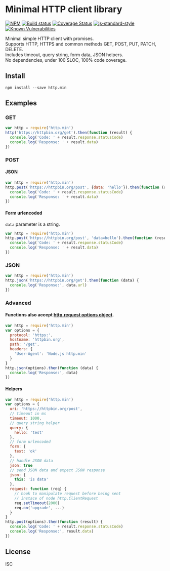 # Minimal HTTP client library


[![NPM][npm-image]][npm-url] [![Build status][travis-image]][travis-url] [![Coverage Status][coverage-image]][coverage-url] [![js-standard-style][standard-image]][standard-url] [![Known Vulnerabilities][snyk-image]][snyk-url]

Minimal simple HTTP client with promises.  
Supports HTTP, HTTPS and common methods GET, POST, PUT, PATCH, DELETE.  
Includes timeout, query string, form data, JSON helpers.  
No dependencies, under 100 SLOC, 100% code coverage.

## Install

    npm install --save http.min

## Examples

### GET
```javascript
var http = require('http.min')
http('https://httpbin.org/get').then(function (result) {
  console.log('Code: ' + result.response.statusCode)
  console.log('Response: ' + result.data)
})
```

### POST

#### JSON
```javascript
var http = require('http.min')
http.post('https://httpbin.org/post', {data: 'hello'}).then(function (result) {
  console.log('Code: ' + result.response.statusCode)
  console.log('Response: ' + result.data)
})
```

#### Form urlencoded
`data` parameter is a string.

```javascript
var http = require('http.min')
http.post('https://httpbin.org/post', 'data=hello').then(function (result) {
  console.log('Code: ' + result.response.statusCode)
  console.log('Response: ' + result.data)
})
```

### JSON
```javascript
var http = require('http.min')
http.json('https://httpbin.org/get').then(function (data) {
  console.log('Response:', data.url)
})
```

### Advanced

#### Functions also accept [http.request options object][node-http-options].

```javascript
var http = require('http.min')
var options = {
  protocol: 'https:',
  hostname: 'httpbin.org',
  path: '/get',
  headers: {
    'User-Agent': 'Node.js http.min'
  }
}
http.json(options).then(function (data) {
  console.log('Response:', data)
})
```

#### Helpers

```javascript
var http = require('http.min')
var options = {
  uri: 'https://httpbin.org/post',
  // timeout in ms
  timeout: 1000,
  // query string helper
  query: {
    hello: 'test'
  },
  // form urlencoded
  form: {
    test: 'ok'
  },
  // handle JSON data
  json: true
  // send JSON data and expect JSON response
  json: {
    this: 'is data'
  },
  request: function (req) {
    // hook to manipulate request before being sent
    // instace of node http.ClientRequest
    req.setTimeout(2000)
    req.on('upgrade', ...)
  }
}
http.post(options).then(function (result) {
  console.log('Code: ' + result.response.statusCode)
  console.log('Response:', result.data)
})
```

## License
ISC

[npm-image]: https://img.shields.io/npm/v/http.min.svg
[npm-url]: https://www.npmjs.com/package/http.min
[travis-image]: https://img.shields.io/travis/matjaz/node-http.min/master.svg?style=flat
[travis-url]: https://travis-ci.org/matjaz/node-http.min
[coverage-image]: https://img.shields.io/coveralls/matjaz/node-http.min/master.svg?style=flat
[coverage-url]: https://coveralls.io/r/matjaz/node-http.min
[standard-image]: https://img.shields.io/badge/code%20style-standard-brightgreen.svg
[standard-url]: http://standardjs.com
[snyk-image]: https://snyk.io/test/npm/http.min/badge.svg
[snyk-url]: https://snyk.io/test/npm/http.min
[node-http-options]: https://nodejs.org/api/http.html#http_http_request_options_callback
